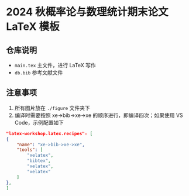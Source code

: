 # 2024 秋概率论与数理统计期末论文 LaTeX 模板

## 仓库说明

- `main.tex` 主文件，进行 LaTeX 写作
- `db.bib` 参考文献文件

## 注意事项

1. 所有图片放在 `./figure` 文件夹下
2. 编译时需要按照 xe->bib->xe->xe  的顺序进行，即编译四次；如果使用 VS Code，示例配置如下

```json
"latex-workshop.latex.recipes": [
{
    "name": "xe->bib->xe->xe",
    "tools": [
        "xelatex",
        "bibtex",
        "xelatex",
        "xelatex"
    ]
},
]
```
